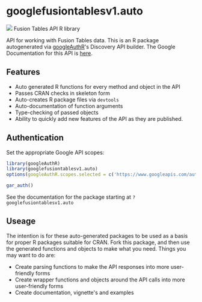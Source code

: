 # googlefusiontablesv1.auto
![](https://www.gstatic.com/images/branding/product/1x/googleg_32dp.png)
Fusion Tables API R library

API for working with Fusion Tables data.
This is an R package autogenerated via [googleAuthR](http://code.markedmondson.me/googleAuthR)'s Discovery API builder. 
The Google Documentation for this API is [here](https://developers.google.com/fusiontables).

## Features 
 * Auto generated R functions for every method and object in the API
 * Passes CRAN checks in skeleton form
 * Auto-creates R package files via `devtools`
 * Auto-documentation of function arguments
 * Type-checking of passed objects
 * Ability to quickly add new features of the API as they are published.

## Authentication
Set the appropriate Google API scopes:

```r
library(googleAuthR)
library(googlefusiontablesv1.auto)
options(googleAuthR.scopes.selected = c('https://www.googleapis.com/auth/fusiontables', 'https://www.googleapis.com/auth/fusiontables.readonly'))

gar_auth()
```
 See the documentation for the package starting at `?googlefusiontablesv1.auto`
## Useage
The intention is for these auto-generated packages to be used as a basis for proper R packages suitable for CRAN.
Fork this package, and then use the generated functions and objects to make what you need.
Things you may want to do are:
* Create parsing functions to make the API responses into more user-friendly forms
* Create wrapper functions and objects around the API calls into more user-friendly forms
* Create documentation, vignette's and examples

